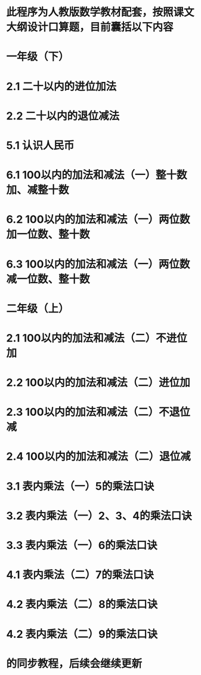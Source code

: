 # 此程序为人教版数学教材配套，按照课文大纲设计口算题，目前囊括以下内容
# 一年级（下）
# 2.1 二十以内的进位加法
# 2.2 二十以内的退位减法
# 5.1 认识人民币
# 6.1 100以内的加法和减法（一）整十数加、减整十数
# 6.2 100以内的加法和减法（一）两位数加一位数、整十数
# 6.3 100以内的加法和减法（一）两位数减一位数、整十数

# 二年级（上）
# 2.1 100以内的加法和减法（二）不进位加
# 2.2 100以内的加法和减法（二）进位加
# 2.3 100以内的加法和减法（二）不退位减
# 2.4 100以内的加法和减法（二）退位减
# 3.1 表内乘法（一）5的乘法口诀
# 3.2 表内乘法（一）2、3、4的乘法口诀
# 3.3 表内乘法（一）6的乘法口诀
# 4.1 表内乘法（二）7的乘法口诀
# 4.2 表内乘法（二）8的乘法口诀
# 4.2 表内乘法（二）9的乘法口诀

# 的同步教程，后续会继续更新